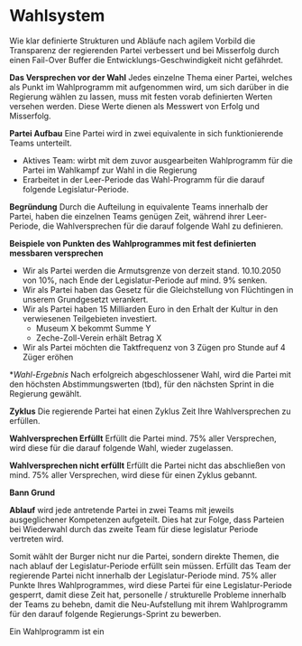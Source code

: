 # Wahlsystem
Wie klar definierte Strukturen und Abläufe nach agilem Vorbild die Transparenz der regierenden Partei verbessert
und bei Misserfolg durch einen Fail-Over Buffer die Entwicklungs-Geschwindigkeit nicht gefährdet.

**Das Versprechen vor der Wahl**
Jedes einzelne Thema einer Partei, welches als Punkt im Wahlprogramm mit aufgenommen wird, um sich darüber in die Regierung wählen zu lassen, 
muss mit festen vorab definierten Werten versehen werden. Diese Werte dienen als Messwert von Erfolg und Misserfolg.

**Partei Aufbau**
Eine Partei wird in zwei equivalente in sich funktionierende Teams unterteilt.


- Aktives Team: wirbt mit dem zuvor ausgearbeiten Wahlprogramm für die Partei im Wahlkampf zur Wahl in die Regierung
- Erarbeitet in der Leer-Periode das Wahl-Programm für die darauf folgende Legislatur-Periode.

**Begründung**
Durch die Aufteilung in equivalente Teams innerhalb der Partei, 
haben die einzelnen Teams genügen Zeit, während ihrer Leer-Periode,
die Wahlversprechen für die darauf folgende Wahl zu definieren.


**Beispiele von Punkten des Wahlprogrammes mit fest definierten messbaren versprechen**
- Wir als Partei werden die Armutsgrenze von derzeit stand. 10.10.2050 von 10%, nach Ende der Legislatur-Periode auf mind. 9% senken.
- Wir als Partei haben das Gesetz für die Gleichstellung von Flüchtingen in unserem Grundgesetzt verankert.
- Wir als Partei haben 15 Milliarden Euro in den Erhalt der Kultur in den verwiesenen Teilgebieten investiert.
  - Museum X bekommt Summe Y
  - Zeche-Zoll-Verein erhält Betrag X
- Wir als Partei möchten die Taktfrequenz von 3 Zügen pro Stunde auf 4 Züger eröhen

**Wahl-Ergebnis*
Nach erfolgreich abgeschlossener Wahl, wird die Partei mit den höchsten Abstimmungswerten (tbd), für den nächsten Sprint in die Regierung gewählt.

**Zyklus**
Die regierende Partei hat einen Zyklus Zeit Ihre Wahlversprechen zu erfüllen.

**Wahlversprechen Erfüllt**
Erfüllt die Partei mind. 75% aller Versprechen, wird diese für die darauf folgende Wahl, wieder zugelassen.

**Wahlversprechen nicht erfüllt**
Erfüllt die Partei nicht das abschließen von mind. 75% aller Versprechen, wird diese für einen Zyklus gebannt.

**Bann Grund**


**Ablauf**
wird jede antretende Partei in zwei Teams mit jeweils ausgeglichener Kompetenzen aufgeteilt. Dies hat zur Folge, dass Parteien bei Wiederwahl durch das zweite Team für diese legislatur Periode vertreten wird.

Somit wählt der Burger nicht nur die Partei, sondern direkte Themen, die nach ablauf der Legislatur-Periode erfüllt sein müssen.
Erfüllt das Team der regierende Partei nicht innerhalb der Legislatur-Periode mind. 75% aller Punkte Ihres Wahlprogrammes, wird diese Partei für eine Legislatur-Periode gesperrt, damit diese Zeit hat, personelle / strukturelle Probleme innerhalb der Teams zu behebn,
damit die Neu-Aufstellung mit ihrem Wahlprogramm für den darauf folgende Regierungs-Sprint zu bewerben.

Ein Wahlprogramm ist ein


